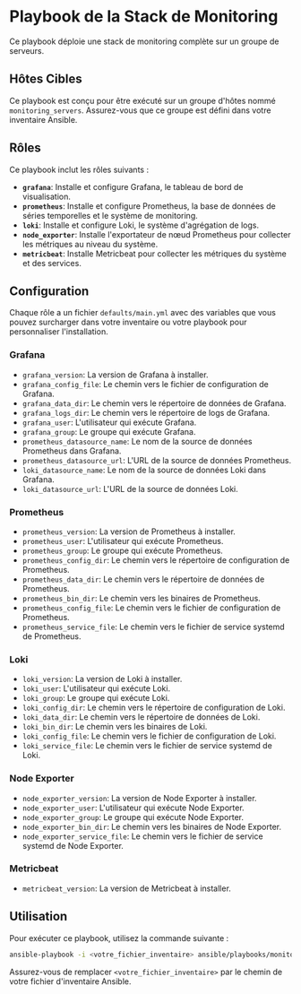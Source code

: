 # Playbook de la Stack de Monitoring

Ce playbook déploie une stack de monitoring complète sur un groupe de serveurs.

## Hôtes Cibles

Ce playbook est conçu pour être exécuté sur un groupe d'hôtes nommé `monitoring_servers`. Assurez-vous que ce groupe est défini dans votre inventaire Ansible.

## Rôles

Ce playbook inclut les rôles suivants :

-   **`grafana`**: Installe et configure Grafana, le tableau de bord de visualisation.
-   **`prometheus`**: Installe et configure Prometheus, la base de données de séries temporelles et le système de monitoring.
-   **`loki`**: Installe et configure Loki, le système d'agrégation de logs.
-   **`node_exporter`**: Installe l'exportateur de nœud Prometheus pour collecter les métriques au niveau du système.
-   **`metricbeat`**: Installe Metricbeat pour collecter les métriques du système et des services.

## Configuration

Chaque rôle a un fichier `defaults/main.yml` avec des variables que vous pouvez surcharger dans votre inventaire ou votre playbook pour personnaliser l'installation.

### Grafana

-   `grafana_version`: La version de Grafana à installer.
-   `grafana_config_file`: Le chemin vers le fichier de configuration de Grafana.
-   `grafana_data_dir`: Le chemin vers le répertoire de données de Grafana.
-   `grafana_logs_dir`: Le chemin vers le répertoire de logs de Grafana.
-   `grafana_user`: L'utilisateur qui exécute Grafana.
-   `grafana_group`: Le groupe qui exécute Grafana.
-   `prometheus_datasource_name`: Le nom de la source de données Prometheus dans Grafana.
-   `prometheus_datasource_url`: L'URL de la source de données Prometheus.
-   `loki_datasource_name`: Le nom de la source de données Loki dans Grafana.
-   `loki_datasource_url`: L'URL de la source de données Loki.

### Prometheus

-   `prometheus_version`: La version de Prometheus à installer.
-   `prometheus_user`: L'utilisateur qui exécute Prometheus.
-   `prometheus_group`: Le groupe qui exécute Prometheus.
-   `prometheus_config_dir`: Le chemin vers le répertoire de configuration de Prometheus.
-   `prometheus_data_dir`: Le chemin vers le répertoire de données de Prometheus.
-   `prometheus_bin_dir`: Le chemin vers les binaires de Prometheus.
-   `prometheus_config_file`: Le chemin vers le fichier de configuration de Prometheus.
-   `prometheus_service_file`: Le chemin vers le fichier de service systemd de Prometheus.

### Loki

-   `loki_version`: La version de Loki à installer.
-   `loki_user`: L'utilisateur qui exécute Loki.
-   `loki_group`: Le groupe qui exécute Loki.
-   `loki_config_dir`: Le chemin vers le répertoire de configuration de Loki.
-   `loki_data_dir`: Le chemin vers le répertoire de données de Loki.
-   `loki_bin_dir`: Le chemin vers les binaires de Loki.
-   `loki_config_file`: Le chemin vers le fichier de configuration de Loki.
-   `loki_service_file`: Le chemin vers le fichier de service systemd de Loki.

### Node Exporter

-   `node_exporter_version`: La version de Node Exporter à installer.
-   `node_exporter_user`: L'utilisateur qui exécute Node Exporter.
-   `node_exporter_group`: Le groupe qui exécute Node Exporter.
-   `node_exporter_bin_dir`: Le chemin vers les binaires de Node Exporter.
-   `node_exporter_service_file`: Le chemin vers le fichier de service systemd de Node Exporter.

### Metricbeat

-   `metricbeat_version`: La version de Metricbeat à installer.

## Utilisation

Pour exécuter ce playbook, utilisez la commande suivante :

```bash
ansible-playbook -i <votre_fichier_inventaire> ansible/playbooks/monitoring.yml
```

Assurez-vous de remplacer `<votre_fichier_inventaire>` par le chemin de votre fichier d'inventaire Ansible.
